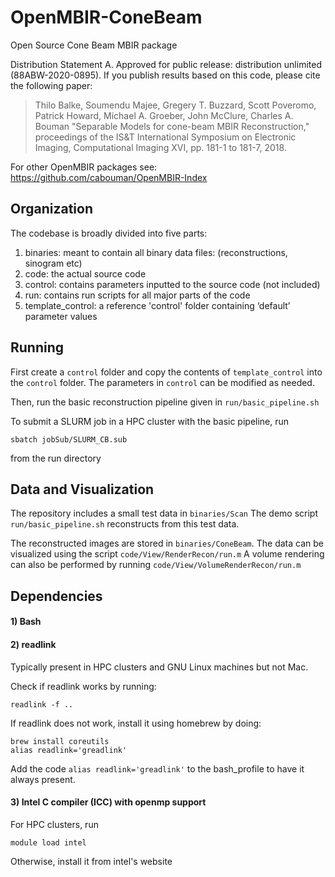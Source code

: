 # OpenMBIR-ConeBeam
Open Source Cone Beam MBIR package

Distribution Statement A. Approved for public release: distribution unlimited (88ABW-2020-0895).
If you publish results based on this code, please cite the following paper:
> Thilo Balke, Soumendu Majee, Gregery T. Buzzard, Scott Poveromo, Patrick Howard, Michael A. Groeber, John McClure, Charles A. Bouman "Separable Models for cone-beam MBIR Reconstruction," proceedings of the IS&T International Symposium on Electronic Imaging, Computational Imaging XVI, pp. 181-1 to 181-7, 2018.

For other OpenMBIR packages see: https://github.com/cabouman/OpenMBIR-Index

## Organization

The codebase is broadly divided into five parts:
1) binaries: meant to contain all binary data files: (reconstructions, sinogram etc)
2) code: the actual source code
3) control: contains parameters inputted to the source code (not included)
4) run: contains run scripts for all major parts of the code
5) template_control: a reference 'control' folder containing ‘default’ parameter values

## Running

First create a ```control``` folder and copy the contents of ```template_control``` into the ```control``` folder.
The parameters in ```control``` can be modified as needed.

Then, run the basic reconstruction pipeline given in ```run/basic_pipeline.sh```

To submit a SLURM job in a HPC cluster with the basic pipeline, run 
```
sbatch jobSub/SLURM_CB.sub
```
from the run directory

## Data and Visualization

The repository includes a small test data in ```binaries/Scan```
The demo script ```run/basic_pipeline.sh``` reconstructs from this test data.

The reconstructed images are stored in ```binaries/ConeBeam```.
The data can be visualized using the script ```code/View/RenderRecon/run.m```
A volume rendering can also be performed by running ```code/View/VolumeRenderRecon/run.m```

## Dependencies

#### 1) Bash
#### 2) readlink 
Typically present in HPC clusters and GNU Linux machines but not Mac.

Check if readlink works by running: 
```
readlink -f ..
```
	
If readlink does not work, install it using homebrew by doing:

```
brew install coreutils
alias readlink='greadlink'
```

Add the code ```alias readlink='greadlink'``` to the bash_profile to have it always present.

#### 3) Intel C compiler (ICC) with openmp support
For HPC clusters, run
```
module load intel
```
Otherwise, install it from intel's website
